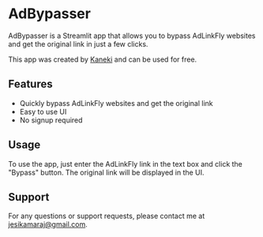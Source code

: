 # AdBypasser

AdBypasser is a Streamlit app that allows you to bypass AdLinkFly websites and get the original link in just a few clicks.

This app was created by [Kaneki](https://github.com/Kevinnadar22) and can be used for free.

## Features

- Quickly bypass AdLinkFly websites and get the original link
- Easy to use UI
- No signup required

## Usage

To use the app, just enter the AdLinkFly link in the text box and click the "Bypass" button. The original link will be displayed in the UI.

## Support

For any questions or support requests, please contact me at jesikamaraj@gmail.com.

